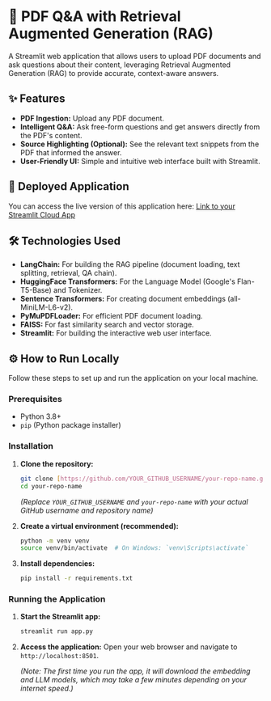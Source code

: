 # 📄 PDF Q&A with Retrieval Augmented Generation (RAG)

A Streamlit web application that allows users to upload PDF documents and ask questions about their content, leveraging Retrieval Augmented Generation (RAG) to provide accurate, context-aware answers.

## ✨ Features

* **PDF Ingestion:** Upload any PDF document.
* **Intelligent Q&A:** Ask free-form questions and get answers directly from the PDF's content.
* **Source Highlighting (Optional):** See the relevant text snippets from the PDF that informed the answer.
* **User-Friendly UI:** Simple and intuitive web interface built with Streamlit.

## 🚀 Deployed Application

You can access the live version of this application here:
[Link to your Streamlit Cloud App](https://pdf-app-rag-app-cncrtsdgyhragn4hcvfuss.streamlit.app/)


## 🛠️ Technologies Used

* **LangChain:** For building the RAG pipeline (document loading, text splitting, retrieval, QA chain).
* **HuggingFace Transformers:** For the Language Model (Google's Flan-T5-Base) and Tokenizer.
* **Sentence Transformers:** For creating document embeddings (all-MiniLM-L6-v2).
* **PyMuPDFLoader:** For efficient PDF document loading.
* **FAISS:** For fast similarity search and vector storage.
* **Streamlit:** For building the interactive web user interface.

## ⚙️ How to Run Locally

Follow these steps to set up and run the application on your local machine.

### Prerequisites

* Python 3.8+
* `pip` (Python package installer)

### Installation

1.  **Clone the repository:**
    ```bash
    git clone [https://github.com/YOUR_GITHUB_USERNAME/your-repo-name.git](https://github.com/YOUR_GITHUB_USERNAME/your-repo-name.git)
    cd your-repo-name
    ```
    *(Replace `YOUR_GITHUB_USERNAME` and `your-repo-name` with your actual GitHub username and repository name)*

2.  **Create a virtual environment (recommended):**
    ```bash
    python -m venv venv
    source venv/bin/activate  # On Windows: `venv\Scripts\activate`
    ```

3.  **Install dependencies:**
    ```bash
    pip install -r requirements.txt
    ```

### Running the Application

1.  **Start the Streamlit app:**
    ```bash
    streamlit run app.py
    ```

2.  **Access the application:**
    Open your web browser and navigate to `http://localhost:8501`.

    *(Note: The first time you run the app, it will download the embedding and LLM models, which may take a few minutes depending on your internet speed.)*
    
